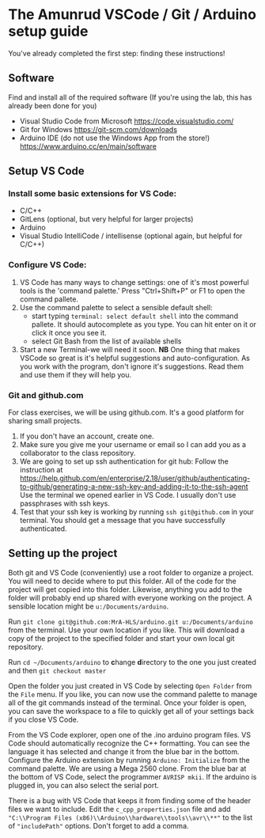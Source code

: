 # The Amunrud VSCode / Git / Arduino setup guide

You've already completed the first step: finding these instructions!
## Software
Find and install all of the required software (If you're using the lab, this has already been done for you)
- Visual Studio Code from Microsoft <https://code.visualstudio.com/>
- Git for Windows <https://git-scm.com/downloads>
- Arduino IDE (do not use the Windows App from the store!) <https://www.arduino.cc/en/main/software>
## Setup VS Code
### Install some basic extensions for VS Code:
- C/C++
- GitLens (optional, but very helpful for larger projects)
- Arduino
- Visual Studio IntelliCode / intellisense (optional again, but helpful for C/C++)
### Configure VS Code:
1. VS Code has many ways to change settings: one of it's most powerful tools is the 'command palette.' Press "Ctrl+Shift+P" or F1 to open the command pallete.
2. Use the command palette to select a sensible default shell:
    - start typing `terminal: select default shell` into the command pallete. It should autocomplete as you type. You can hit enter on it or click it once you see it.
    - select Git Bash from the list of available shells
3. Start a new Terminal-we will need it soon.
**NB** One thing that makes VSCode so great is it's helpful suggestions and auto-configuration. As you work with the program, don't ignore it's suggestions. Read them and use them if they will help you.
### Git and github.com 
For class exercises, we will be using github.com. It's a good platform for sharing small projects.
1. If you don't have an account, create one.
2. Make sure you give me your username or email so I can add you as a collaborator to the class repository.
3. We are going to set up ssh authentication for git hub:
    Follow the instruction at <https://help.github.com/en/enterprise/2.18/user/github/authenticating-to-github/generating-a-new-ssh-key-and-adding-it-to-the-ssh-agent> 
    Use the terminal we opened earlier in VS Code. I usually don't use passphrases with ssh keys.
4. Test that your ssh key is working by running `ssh git@github.com` in your terminal. You should get a message that you have successfully authenticated.
## Setting up the project
Both git and VS Code (conveniently) use a root folder to organize a project. You will need to decide where to put this folder. All of the code for the project will get copied into this folder. Likewise, anything you add to the folder will probably end up shared with everyone working on the project. A sensible location might be `u:/Documents/arduino`. 

Run `git clone git@github.com:MrA-HLS/arduino.git u:/Documents/arduino` from the terminal. Use your own location if you like. This will download a copy of the project to the specified folder and start your own local git repository.

Run `cd ~/Documents/arduino` to **c**hange **d**irectory to the one you just created and then `git checkout master`


Open the folder you just created in VS Code by selecting `Open Folder` from the `File` menu. If you like, you can now use the command palette to manage all of the git commands instead of the terminal. Once your folder is open, you can save the workspace to a file to quickly get all of your settings back if you close VS Code.

From the VS Code explorer, open one of the .ino arduino program files. VS Code should automatically recognize the C++ formatting. You can see the language it has selected and change it from the blue bar in the bottom. Configure the Arduino extension by running `Arduino: Initialize` from the command palette. We are using a Mega 2560 clone. From the blue bar at the bottom of VS Code, select the programmer `AVRISP mkii`. If the arduino is plugged in, you can also select the serial port.

There is a bug with VS Code that keeps it from finding some of the header files we want to include. Edit the `c_cpp_properties.json` file and add `"C:\\Program Files (x86)\\Arduino\\hardware\\tools\\avr\\**"` to the list of `"includePath"` options. Don't forget to add a comma.